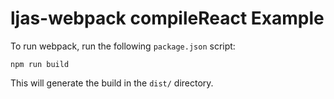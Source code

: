 # ljas-webpack compileReact Example

To run webpack, run the following `package.json` script:

```console
npm run build
```

This will generate the build in the `dist/` directory.
